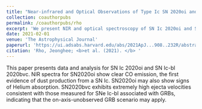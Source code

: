 ```yaml
---
title: "Near-infrared and Optical Observations of Type Ic SN 2020oi and Broad-lined Type Ic SN 2020bvc: Carbon Monoxide, Dust, and High-velocity Supernova Ejecta"
collection: coauthorpubs
permalink: /coauthorpubs/rho
excerpt: 'We present NIR and optical spectroscopy of SN Ic 2020oi and SN Ic-bl 2020bvc. The NIR spectrum of SN2020oi shows clear CO emission and is the first such dust detection for an SN Ic. SN2020bvc exhibits extremely high ejecta velocities consistent with SN-GRBs despite the lack of observed GRB.'
date: 2021-02-01
venue: 'The Astrophysical Journal'
paperurl: 'https://ui.adsabs.harvard.edu/abs/2021ApJ...908..232R/abstract'
citation: 'Rho, Jeonghee; <b>et al. (2021). </b> '
---
```

This paper presents data and analysis for SN Ic 2020oi and SN Ic-bl 2020bvc. NIR spectra for SN2020oi show clear CO emission, the first evidence of dust production from a SN Ic. SN2020oi may also show signs of Helium absorption. SN2020bvc exhibits extremely high ejecta velocities consistent with those measured for SNe Ic-bl associated with GRBs, indicating that the on-axis-unobserved GRB scenario may apply.



